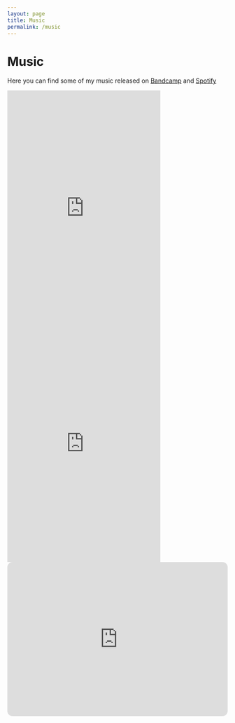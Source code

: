 ```yaml
---
layout: page
title: Music
permalink: /music
---
```


# Music

Here you can find some of my music released on [Bandcamp](https://grnch.bandcamp.com/) and [Spotify](https://open.spotify.com/artist/1R4wlaAZtsXhCjCWHLRUui?si=BZNlOifqQmWUKKcxmiO0-Q)

<iframe style="border: 0; width: 350px; height: 555px;" src="https://bandcamp.com/EmbeddedPlayer/album=344928967/size=large/bgcol=333333/linkcol=4ec5ec/transparent=true/" seamless><a href="https://grnch.bandcamp.com/album/stratus">Stratus by GRNCH</a></iframe>

<iframe style="border: 0; width: 350px; height: 522px;" src="https://bandcamp.com/EmbeddedPlayer/album=1879388601/size=large/bgcol=333333/linkcol=4ec5ec/transparent=true/" seamless><a href="https://grnch.bandcamp.com/album/3ds-feat-fischez">3ds Feat. Fischez by GRNCH</a></iframe>

<iframe style="border-radius:12px" src="https://open.spotify.com/embed/artist/1R4wlaAZtsXhCjCWHLRUui?utm_source=generator" width="100%" height="352" frameBorder="0" allowfullscreen="" allow="autoplay; clipboard-write; encrypted-media; fullscreen; picture-in-picture" loading="lazy"></iframe>
